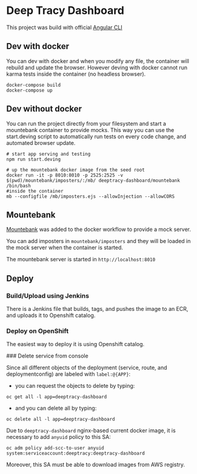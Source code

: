 # Deep Tracy Dashboard

This project was build with official [Angular CLI](https://github.com/angular/angular-cli)

## Dev with docker

You can dev with docker and when you modify any file, the container will rebuild and update the browser. However deving with docker cannot run karma tests inside the container (no headless browser).

```
docker-compose build
docker-compose up
```

## Dev without docker

You can run the project directly from your filesystem and start a mountebank container to provide mocks. This way you can use
the start.deving script to automatically run tests on every code change, and automated browser update.

```
# start app serving and testing
npm run start.deving
```

```
# up the mountebank docker image from the seed root
docker run -it -p 8010:8010 -p 2525:2525 -v $(pwd)/mountebank/imposters/:/mb/ deeptracy-dashboard/mountebank /bin/bash
#inside the container
mb --configfile /mb/imposters.ejs --allowInjection --allowCORS
```

## Mountebank

[Mountebank](http://www.mbtest.org/) was added to the docker workflow to provide a mock server.

You can add imposters in `mountebank/imposters` and they will be loaded in the mock server when
the container is started.

The mountebank server is started in `http://localhost:8010`

## Deploy

### Build/Upload using Jenkins

There is a Jenkins file that builds, tags, and pushes the image to an ECR, and uploads it to Openshift catalog.

### Deploy on OpenShift

The easiest way to deploy it is using Openshift catalog.

### Delete service from console

Since all different objects of the deployment (service, route, and deploymentconfig) are labeled with ```label:@{APP}```:
- you can request the objects to delete by typing:
 ```
 oc get all -l app=deeptracy-dashboard
 ```

- and you can delete all by typing:
```
oc delete all -l app=deeptracy-dashboard
```


Due to ```deeptracy-dashboard``` nginx-based current docker image, it is necessary to add ```anyuid``` policy to this SA:
```
oc adm policy add-scc-to-user anyuid system:serviceaccount:deeptracy:deeptracy-dashboard
```
Moreover, this SA must be able to download images from AWS registry.
